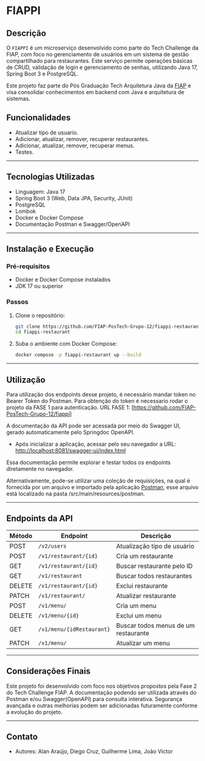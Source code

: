 # FIAPPI

## Descrição

O `FIAPPI` é um microserviço desenvolvido como parte do Tech Challenge da FIAP, com foco no gerenciamento de usuários em um sistema de gestão compartilhado para restaurantes. Este serviço permite operações básicas de CRUD, validação de login e gerenciamento de senhas, utilizando Java 17, Spring Boot 3 e PostgreSQL.

Este projeto faz parte do Pós Graduação Tech Arquitetura Java da [FIAP](https://www.fiap.com.br/) e visa consolidar conhecimentos em backend com Java e arquitetura de sistemas.

## Funcionalidades

- Atualizar tipo de usuario.
- Adicionar, atualizar, remover, recuperar restaurantes.
- Adicionar, atualizar, remover, recuperar menus.
- Testes.

---

## Tecnologias Utilizadas

- Linguagem: Java 17
- Spring Boot 3 (Web, Data JPA, Security, JUnit)
- PostgreSQL
- Lombok
- Docker e Docker Compose
- Documentação Postman e Swagger/OpenAPI

---

## Instalação e Execução

### Pré-requisitos

- Docker e Docker Compose instalados
- JDK 17 ou superior

### Passos

1. Clone o repositório:

   ```bash
   git clone https://github.com/FIAP-PosTech-Grupo-12/fiappi-restaurant.git
   cd fiappi-restaurant
   ```

2. Suba o ambiente com Docker Compose:

   ```bash
   docker compose -p fiappi-restaurant up --build
   ```

---

## Utilização

Para utilização dos endpoints desse projeto, é necessário mandar token no Bearer Token do Postman. Para obtenção do token é necessario rodar o projeto da FASE 1 para autenticação. URL FASE 1: [https://github.com/FIAP-PosTech-Grupo-12/fiappi]

A documentação da API pode ser acessada por meio do Swagger UI, gerado automaticamente pelo Springdoc OpenAPI.

- Após inicializar a aplicação, acessar pelo seu navegador a URL: [http://localhost:8081/swagger-ui/index.html](http://localhost:8081/swagger-ui/index.html)

Essa documentação permite explorar e testar todos os endpoints diretamente no navegador.

Alternativamente, pode-se utilizar uma coleção de requisições, na qual é fornecida por um arquivo e importado pela aplicação [Postman](https://www.postman.com/downloads/), esse arquivo está localizado na pasta /src/main/resources/postman.

---

## Endpoints da API

| Método | Endpoint                  | Descrição                            |
|--------|---------------------------|--------------------------------------|
| POST   | `/v2/users`               | Atualização tipo de usuário          |
| POST   | `/v1/restaurant/{id}`     | Cria um restaurante                  |
| GET    | `/v1/restaurant/{id}`     | Buscar restaurante pelo ID           |
| GET    | `/v1/restaurant`          | Buscar todos restaurantes            |
| DELETE | `/v1/restaurant/{id}`     | Exclui restaurante                   |
| PATCH  | `/v1/restaurant/`         | Atualizar restaurante                |
| POST   | `/v1/menu/`               | Cria um menu                         |
| DELETE | `/v1/menu/{id}`           | Exclui um menu                       |
| GET    | `/v1/menu/{idRestaurant}` | Buscar todos menus de um restaurante |
| PATCH  | `/v1/menu/`               | Atualizar um menu                    |


---

## Considerações Finais

Este projeto foi desenvolvido com foco nos objetivos propostos pela Fase 2 do Tech Challenge FIAP. A documentação podendo ser utilizada através do Postman e/ou Swagger(OpenAPI) para consulta interativa. Segurança avançada e outras melhorias podem ser adicionadas futuramente conforme a evolução do projeto.

---

## Contato

- Autores: Alan Araújo, Diego Cruz, Guilherme Lima, João Victor